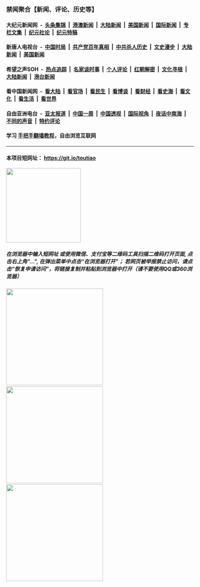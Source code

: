 ### 禁闻聚合【新闻、评论、历史等】

#### 大纪元新闻网 &nbsp;-&nbsp; [头条集锦](indexes/E头条集锦.md?t=03030102) &nbsp;|&nbsp; [港澳新闻](indexes/E港澳新闻.md?t=03030102)  &nbsp;|&nbsp; [大陆新闻](indexes/E大陆新闻.md?t=03030102) &nbsp;|&nbsp; [美国新闻](indexes/E美国新闻.md?t=03030102) &nbsp;|&nbsp; [国际新闻](indexes/E国际新闻.md?t=03030102) &nbsp;|&nbsp; [专栏文集](indexes/E专栏文集.md?t=03030102) &nbsp;|&nbsp; [纪元社论](indexes/E纪元社论.md?t=03030102) &nbsp;|&nbsp; [纪元特稿](indexes/E纪元特稿.md?t=03030102) 

#### 新唐人电视台 &nbsp;-&nbsp; [中国时局](indexes/N中国时局.md?t=03030102) &nbsp;|&nbsp; [共产党百年真相](indexes/N共产党百年真相.md?t=03030102) &nbsp;|&nbsp; [中共杀人历史](indexes/N中共杀人历史.md?t=03030102) &nbsp;|&nbsp; [文史漫步](indexes/N文史漫步.md?t=03030102) &nbsp;|&nbsp; [大陆新闻](indexes/N大陆新闻.md?t=03030102) &nbsp;|&nbsp; [美国新闻](indexes/N美国新闻.md?t=03030102)

#### 希望之声SOH &nbsp;-&nbsp; [热点追踪](indexes/H热点追踪.md?t=03030102) &nbsp;|&nbsp; [名家谈时事](indexes/H名家谈时事.md?t=03030102) &nbsp;|&nbsp; [个人评论](indexes/H个人评论.md?t=03030102)  &nbsp;|&nbsp; [红朝解密](indexes/H红朝解密.md?t=03030102) &nbsp;|&nbsp; [文化寻根](indexes/H文化寻根.md?t=03030102) &nbsp;|&nbsp; [大陆新闻](indexes/H大陆新闻.md?t=03030102) &nbsp;|&nbsp; [港台新闻](indexes/H港台新闻.md?t=03030102)

#### 看中国新闻网 &nbsp;-&nbsp; [看大陆](indexes/S看大陆.md?t=03030102) &nbsp;|&nbsp; [看官场](indexes/S看官场.md?t=03030102) &nbsp;|&nbsp; [看民生](indexes/S看民生.md?t=03030102)  &nbsp;|&nbsp; [看博谈](indexes/S看博谈.md?t=03030102) &nbsp;|&nbsp; [看财经](indexes/S看财经.md?t=03030102) &nbsp;|&nbsp; [看史海](indexes/S看史海.md?t=03030102) &nbsp;|&nbsp; [看文化](indexes/S看文化.md?t=03030102) &nbsp;|&nbsp; [看生活](indexes/S看生活.md?t=03030102) &nbsp;|&nbsp; [看世界](indexes/S看世界.md?t=03030102)

#### 自由亚洲电台 &nbsp;-&nbsp; [亚太报道](indexes/R亚太报道.md?t=03030102) &nbsp;|&nbsp; [中国一周](indexes/R中国一周.md?t=03030102) &nbsp;|&nbsp; [中国透视](indexes/R中国透视.md?t=03030102)  &nbsp;|&nbsp; [国际视角](indexes/R国际视角.md?t=03030102) &nbsp;|&nbsp; [夜话中南海](indexes/R夜话中南海.md?t=03030102) &nbsp;|&nbsp; [不同的声音](indexes/R不同的声音.md?t=03030102) &nbsp;|&nbsp; [特约评论](indexes/R特约评论.md?t=03030102)

#### 学习 [手把手翻墙教程](https://github.com/gfw-breaker/guides/wiki)，自由浏览互联网

----

#### 本项目短网址： https://git.io/toutiao
<img src="https://raw.githubusercontent.com/gfw-breaker/banned-news/master/scripts/img/qr.png" width="200px"/>  

##### 在浏览器中输入短网址 或使用微信、支付宝等二维码工具扫描二维码打开页面, 点击右上角"...", 在弹出菜单中点击“在浏览器打开”； 若网页被举报禁止访问，请点击“恢复申请访问”，将链接复制并粘贴到浏览器中打开（请不要使用QQ或360浏览器）

<img src="https://raw.githubusercontent.com/gfw-breaker/banned-news/master/scripts/img/1.png" width="260px"/> &nbsp; <img src="https://raw.githubusercontent.com/gfw-breaker/banned-news/master/scripts/img/2.png" width="260px"/> &nbsp; <img src="https://raw.githubusercontent.com/gfw-breaker/banned-news/master/scripts/img/3.png" width="260px"/>
